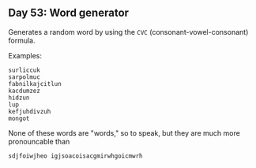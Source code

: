 ## Day 53: Word generator
Generates a random word by using the `CVC` (consonant-vowel-consonant) formula.

Examples:
```text
surliccuk
sarpolmuc
fabnilkajcitlun
kacdumzez
hidzun
lup
kefjuhdivzuh
mongot
```
None of these words are "words," so to speak, but they are much more pronouncable than
```text
sdjfoiwjheo igjsoacoisacgmirwhgoicmwrh
```